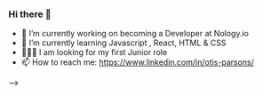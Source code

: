 ### Hi there 👋

- 🔭 I’m currently working on becoming a Developer at Nology.io
- 🌱 I’m currently learning Javascript , React, HTML & CSS
- 👨🏻‍💻 I am looking for my first Junior role 
- 📫 How to reach me: https://www.linkedin.com/in/otis-parsons/

-->
